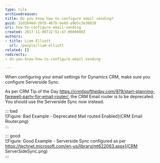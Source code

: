 ```yaml
---
type: rule
archivedreason: 
title: Do you know how to configure email sending?
guid: 32d3646d-20fb-467b-be8d-a9b5c3e30020
uri: how-to-configure-email-sending
created: 2017-11-06T22:51:47.0000000Z
authors:
- title: Liam Elliott
  url: /people/liam-elliott
related: []
redirects:
- do-you-know-how-to-configure-email-sending

---
```


When configuring your email settings for Dynamics CRM, make sure you configure Serverside Sync.

<!--endintro-->

As per CRM Tip of the Day https://crmtipoftheday.com/979/start-planning-farewell-party-for-email-router/, the CRM Email router is to be deprecated. You should use the Serverside Sync now instead.


::: bad  
![Figure: Bad Example - Deprecated Mail routed Enabled](CRM Email Router.png)  
:::


::: good  
![Figure: Good Example - Serverside Sync configured as per https://technet.microsoft.com/en-us/library/mt622063.aspx](CRM ServerSideSync.png)  
:::
